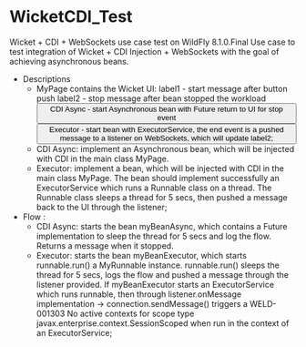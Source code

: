 WicketCDI_Test
==============

Wicket + CDI + WebSockets use case test on WildFly 8.1.0.Final
Use case to test integration of Wicket + CDI Injection + WebSockets with the goal of achieving asynchronous beans.

+ Descriptions
	- MyPage contains the Wicket UI: 
		label1 - start message after button push
		label2 - stop message after bean stopped the workload
		<button>CDI Async - start Asynchronous bean with Future<String> return to UI for stop event
		<button>Executor - start bean with ExecutorService, the end event is a pushed message to a listener on WebSockets, 
		which will update label2;			 
	- CDI Async: implement an Asynchronous bean, which will be injected with CDI in the main class MyPage. 
	- Executor: implement a bean, which will be injected with CDI in the main class MyPage. 
		The bean should implement successfully an ExecutorService which runs a Runnable class on a thread. 
		The Runnable class sleeps a thread for 5 secs, then pushed a message back to the UI through the listener;  
+ Flow :
	- CDI Async: starts the bean myBeanAsync, which contains a Future<String> implementation to sleep the thread for 5 secs 
		and log the flow. Returns a message when it stopped.
	- Executor: starts the bean myBeanExecutor, which starts runnable.run() a MyRunnable instance. runnable.run() sleeps
		the thread for 5 secs, logs the flow and pushed a message through the listener provided. 
		If myBeanExecutor starts an ExecutorService which runs runnable, then through listener.onMessage implementation ->
		connection.sendMessage() triggers a WELD-001303 No active contexts for scope type javax.enterprise.context.SessionScoped 
		when run in the context of an ExecutorService;